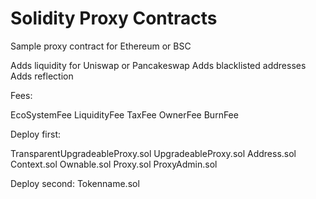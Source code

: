 # Solidity Proxy Contracts

Sample proxy contract for Ethereum or BSC

Adds liquidity for Uniswap or Pancakeswap
Adds blacklisted addresses
Adds reflection 


Fees:

EcoSystemFee
LiquidityFee
TaxFee
OwnerFee
BurnFee


Deploy first:

TransparentUpgradeableProxy.sol
UpgradeableProxy.sol
Address.sol
Context.sol
Ownable.sol
Proxy.sol
ProxyAdmin.sol

Deploy second:
Tokenname.sol

